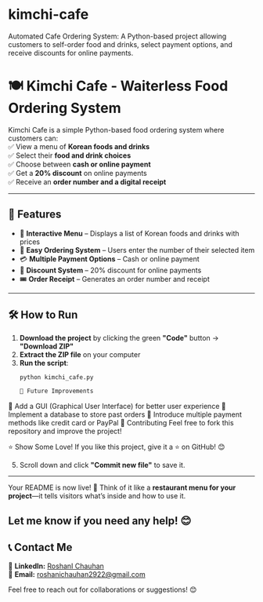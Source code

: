 # kimchi-cafe
Automated Cafe Ordering System: A Python-based project allowing customers to self-order food and drinks, select payment options, and receive discounts for online payments.
# 🍽️ Kimchi Cafe - Waiterless Food Ordering System

Kimchi Cafe is a simple Python-based food ordering system where customers can:  
✅ View a menu of **Korean foods and drinks**  
✅ Select their **food and drink choices**  
✅ Choose between **cash or online payment**  
✅ Get a **20% discount** on online payments  
✅ Receive an **order number and a digital receipt**  

---

## 🚀 Features
- 📜 **Interactive Menu** – Displays a list of Korean foods and drinks with prices  
- 🎯 **Easy Ordering System** – Users enter the number of their selected item  
- 💳 **Multiple Payment Options** – Cash or online payment  
- 🎁 **Discount System** – 20% discount for online payments  
- 🎟️ **Order Receipt** – Generates an order number and receipt  

---

## 🛠️ How to Run  

1. **Download the project** by clicking the green **"Code"** button → **"Download ZIP"**  
2. **Extract the ZIP file** on your computer  
3. **Run the script**:  
   ```sh
   python kimchi_cafe.py

   📌 Future Improvements
🔹 Add a GUI (Graphical User Interface) for better user experience
🔹 Implement a database to store past orders
🔹 Introduce multiple payment methods like credit card or PayPal
🤝 Contributing
Feel free to fork this repository and improve the project!

⭐ Show Some Love!
If you like this project, give it a ⭐ on GitHub! 😊

5. Scroll down and click **"Commit new file"** to save it.  

---

Your README is now live! 🎉 Think of it like a **restaurant menu for your project**—it tells visitors what’s inside and how to use it.  

Let me know if you need any help! 😊
---

## 📞 Contact Me  
💼 **LinkedIn:** [RoshanI Chauhan](https://www.linkedin.com/in/roshanichauhan)  
📧 **Email:** roshanichauhan2922@gmail.com  

Feel free to reach out for collaborations or suggestions! 😊

